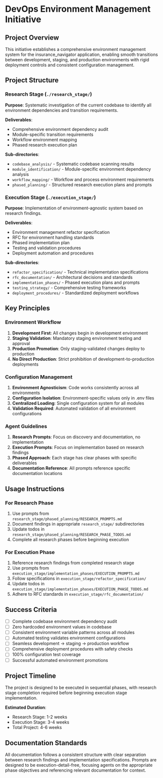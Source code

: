 # DevOps Environment Management Initiative

## Project Overview
This initiative establishes a comprehensive environment management system for the insurance_navigator application, enabling smooth transitions between development, staging, and production environments with rigid deployment controls and consistent configuration management.

## Project Structure

### Research Stage (`./research_stage/`)
**Purpose**: Systematic investigation of the current codebase to identify all environment dependencies and transition requirements.

**Deliverables**:
- Comprehensive environment dependency audit
- Module-specific transition requirements  
- Workflow environment mapping
- Phased research execution plan

**Sub-directories**:
- `codebase_analysis/` - Systematic codebase scanning results
- `module_identification/` - Module-specific environment dependency analysis
- `workflow_mapping/` - Workflow and process environment requirements
- `phased_planning/` - Structured research execution plans and prompts

### Execution Stage (`./execution_stage/`)
**Purpose**: Implementation of environment-agnostic system based on research findings.

**Deliverables**:
- Environment management refactor specification
- RFC for environment handling standards
- Phased implementation plan
- Testing and validation procedures
- Deployment automation and procedures

**Sub-directories**:
- `refactor_specification/` - Technical implementation specifications
- `rfc_documentation/` - Architectural decisions and standards
- `implementation_phases/` - Phased execution plans and prompts
- `testing_strategy/` - Comprehensive testing frameworks
- `deployment_procedures/` - Standardized deployment workflows

## Key Principles

### Environment Workflow
1. **Development First**: All changes begin in development environment
2. **Staging Validation**: Mandatory staging environment testing and approval
3. **Production Promotion**: Only staging-validated changes deploy to production
4. **No Direct Production**: Strict prohibition of development-to-production deployments

### Configuration Management
1. **Environment Agnosticism**: Code works consistently across all environments
2. **Configuration Isolation**: Environment-specific values only in .env files
3. **Centralized Loading**: Single configuration system for all modules
4. **Validation Required**: Automated validation of all environment configurations

### Agent Guidelines
1. **Research Prompts**: Focus on discovery and documentation, no implementation
2. **Execution Prompts**: Focus on implementation based on research findings
3. **Phased Approach**: Each stage has clear phases with specific deliverables
4. **Documentation Reference**: All prompts reference specific documentation locations

## Usage Instructions

### For Research Phase
1. Use prompts from `research_stage/phased_planning/RESEARCH_PROMPTS.md`
2. Document findings in appropriate `research_stage/` subdirectories
3. Update todos in `research_stage/phased_planning/RESEARCH_PHASE_TODOS.md`
4. Complete all research phases before beginning execution

### For Execution Phase
1. Reference research findings from completed research stage
2. Use prompts from `execution_stage/implementation_phases/EXECUTION_PROMPTS.md`
3. Follow specifications in `execution_stage/refactor_specification/`
4. Update todos in `execution_stage/implementation_phases/EXECUTION_PHASE_TODOS.md`
5. Adhere to RFC standards in `execution_stage/rfc_documentation/`

## Success Criteria
- [ ] Complete codebase environment dependency audit
- [ ] Zero hardcoded environment values in codebase
- [ ] Consistent environment variable patterns across all modules
- [ ] Automated testing validates environment configurations
- [ ] Seamless development → staging → production workflow
- [ ] Comprehensive deployment procedures with safety checks
- [ ] 100% configuration test coverage
- [ ] Successful automated environment promotions

## Project Timeline
The project is designed to be executed in sequential phases, with research stage completion required before beginning execution stage implementation.

**Estimated Duration**: 
- Research Stage: 1-2 weeks
- Execution Stage: 3-4 weeks
- Total Project: 4-6 weeks

## Documentation Standards
All documentation follows a consistent structure with clear separation between research findings and implementation specifications. Prompts are designed to be execution-detail-free, focusing agents on the appropriate phase objectives and referencing relevant documentation for context.